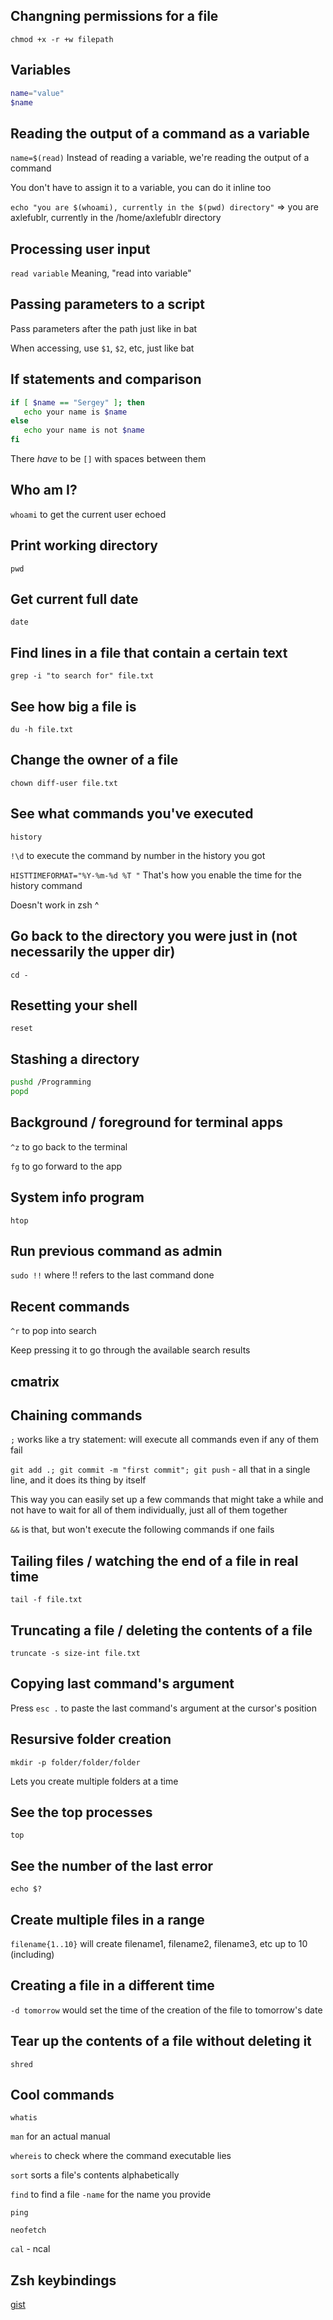 ## Changning permissions for a file

`chmod +x -r +w filepath`

## Variables

```sh
name="value"
$name
```

## Reading the output of a command as a variable

`name=$(read)` Instead of reading a variable, we're reading the output of a command

You don't have to assign it to a variable, you can do it inline too

`echo "you are $(whoami), currently in the $(pwd) directory"` => you are axlefublr, currently in the /home/axlefublr directory

## Processing user input

`read variable` Meaning, "read into variable"

## Passing parameters to a script

Pass parameters after the path just like in bat

When accessing, use `$1`, `$2`, etc, just like bat

## If statements and comparison

```bash
if [ $name == "Sergey" ]; then
   echo your name is $name
else
   echo your name is not $name
fi
```

There *have* to be `[]` with spaces between them

## Who am I?

`whoami` to get the current user echoed

## Print working directory

`pwd`

## Get current full date

`date`

## Find lines in a file that contain a certain text

`grep -i "to search for" file.txt`

## See how big a file is

`du -h file.txt`

## Change the owner of a file

`chown diff-user file.txt`

## See what commands you've executed

`history`

`!\d` to execute the command by number in the history you got

`HISTTIMEFORMAT="%Y-%m-%d %T "` That's how you enable the time for the history command

Doesn't work in zsh ^

## Go back to the directory you were just in (not necessarily the upper dir)

`cd -`

## Resetting your shell

`reset`

## Stashing a directory

```sh
pushd /Programming
popd
```

## Background / foreground for terminal apps

`^z` to go back to the terminal

`fg` to go forward to the app

## System info program

`htop`

## Run previous command as admin

`sudo !!` where !! refers to the last command done

## Recent commands

`^r` to pop into search

Keep pressing it to go through the available search results

## cmatrix

## Chaining commands

`;` works like a try statement: will execute all commands even if any of them fail

`git add .; git commit -m "first commit"; git push` - all that in a single line, and it does its thing by itself

This way you can easily set up a few commands that might take a while and not have to wait for all of them individually, just all of them together

`&&` is that, but won't execute the following commands if one fails

## Tailing files / watching the end of a file in real time

`tail -f file.txt`

## Truncating a file / deleting the contents of a file

`truncate -s size-int file.txt`

## Copying last command's argument

Press `esc .` to paste the last command's argument at the cursor's position

## Resursive folder creation

`mkdir -p folder/folder/folder`

Lets you create multiple folders at a time

## See the top processes

`top`

## See the number of the last error

`echo $?`

## Create multiple files in a range

`filename{1..10}` will create filename1, filename2, filename3, etc up to 10 (including)

## Creating a file in a different time

`-d tomorrow` would set the time of the creation of the file to tomorrow's date

## Tear up the contents of a file without deleting it

`shred`

## Cool commands

`whatis`

`man` for an actual manual

`whereis` to check where the command executable lies 

`sort` sorts a file's contents alphabetically

`find` to find a file `-name` for the name you provide

`ping` 

`neofetch`

`cal` - ncal

## Zsh keybindings

[gist](https://gist.github.com/2KAbhishek/9c6d607e160b0439a186d4fbd1bd81df)